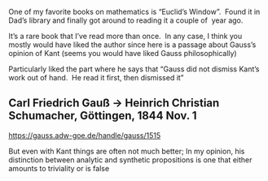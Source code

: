 One of my favorite books on mathematics is “Euclid’s Window”.  Found it in Dad’s library and finally got around to reading it a couple of  year ago.

It’s a rare book that I’ve read more than once.  In any case, I think you mostly would have liked the author since here is a passage about Gauss’s opinion of Kant (seems you would have liked Gauss philosophically)

Particularly liked the part where he says that “Gauss did not dismiss Kant’s work out of hand.  He read it first, then dismissed it”

## Carl Friedrich Gauß → Heinrich Christian Schumacher, Göttingen, 1844 Nov. 1
https://gauss.adw-goe.de/handle/gauss/1515

But even with Kant things are often not much better; In my opinion, his distinction between analytic and synthetic propositions is one that either amounts to triviality or is false